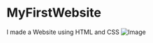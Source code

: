 # MyFirstWebsite
 I made a Website using HTML and CSS
![Image](https://github.com/user-attachments/assets/0bd91950-53bb-4ac0-8b37-0b62916152d3)
